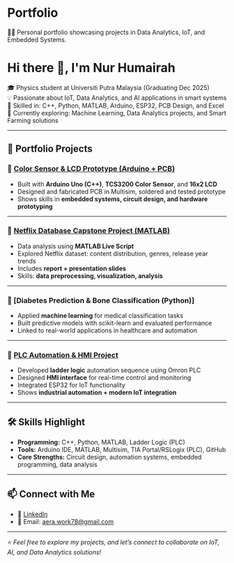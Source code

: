 # Portfolio
👩‍💻 Personal portfolio showcasing projects in Data Analytics, IoT, and Embedded Systems.

# Hi there 👋, I'm Nur Humairah  

🎓 Physics student at Universiti Putra Malaysia (Graduating Dec 2025)  
💡 Passionate about IoT, Data Analytics, and AI applications in smart systems  
🔧 Skilled in: C++, Python, MATLAB, Arduino, ESP32, PCB Design, and Excel  
🌱 Currently exploring: Machine Learning, Data Analytics projects, and Smart Farming solutions  

---

## 🚀 Portfolio Projects

### 🔹 [Color Sensor & LCD Prototype (Arduino + PCB)](https://github.com/aerahumairah/Design-Color-Sensor-LCD-Prototype-Project)
- Built with **Arduino Uno (C++)**, **TCS3200 Color Sensor**, and **16x2 LCD**  
- Designed and fabricated PCB in Multisim, soldered and tested prototype  
- Shows skills in **embedded systems, circuit design, and hardware prototyping**

---

### 🔹 [Netflix Database Capstone Project (MATLAB)](https://github.com/your-username/netflix-capstone)
- Data analysis using **MATLAB Live Script**  
- Explored Netflix dataset: content distribution, genres, release year trends  
- Includes **report + presentation slides**  
- Skills: **data preprocessing, visualization, analysis**

---

### 🔹 [Diabetes Prediction & Bone Classification (Python)]
- Applied **machine learning** for medical classification tasks  
- Built predictive models with scikit-learn and evaluated performance  
- Linked to real-world applications in healthcare and automation  

---

### 🔹 [PLC Automation & HMI Project](https://github.com/your-username/plc-hmi-project)
- Developed **ladder logic** automation sequence using Omron PLC  
- Designed **HMI interface** for real-time control and monitoring  
- Integrated ESP32 for IoT functionality  
- Shows **industrial automation + modern IoT integration**

---

## 🛠️ Skills Highlight
- **Programming:** C++, Python, MATLAB, Ladder Logic (PLC)  
- **Tools:** Arduino IDE, MATLAB, Multisim, TIA Portal/RSLogix (PLC), GitHub  
- **Core Strengths:** Circuit design, automation systems, embedded programming, data analysis  

---

## 📫 Connect with Me  
- 💼 [LinkedIn](www.linkedin.com/in/nur-humairah-mohamad-khalil)   
- 📧 Email: aera.work78@gmail.com  

---

⭐️ *Feel free to explore my projects, and let’s connect to collaborate on IoT, AI, and Data Analytics solutions!*  
